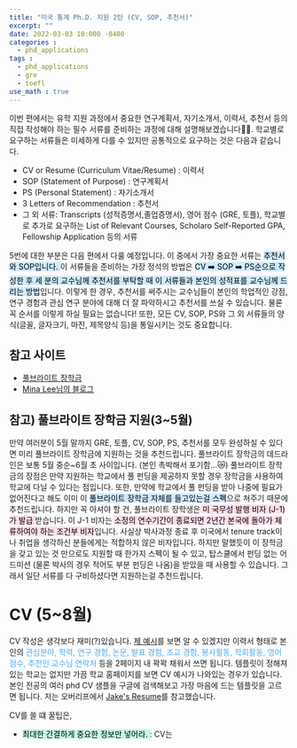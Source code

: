 ```yaml
---
title: "미국 통계 Ph.D. 지원 2탄 (CV, SOP, 추천서)"
excerpt: ""
date: 2022-03-03 10:000 -0400
categories :
  - phd_applications
tags :
  - phd_applications
  - gre
  - toefl
use_math : true
---
```


이번 편에서는 유학 지원 과정에서 중요한 연구계획서, 자기소개서, 이력서, 추천서 등의 직접 작성해야 하는 필수 서류를 준비하는 과정에 대해 설명해보겠습니다:ok_woman:. 학교별로 요구하는 서류들은 미세하게 다를 수 있지만 공통적으로 요구하는 것은 다음과 같습니다.

- CV or Resume (Curriculum Vitae/Resume) : 이력서
- SOP (Statement of Purpose) : 연구계획서
- PS (Personal Statement) : 자기소개서
-  3 Letters of Recommendation : 추천서
- 그 외 서류: Transcripts (성적증명서,졸업증명서), 영어 점수 (GRE, 토플), 학교별로 추가로 요구하는 List of Relevant Courses, Scholaro Self-Reported GPA, Fellowship Application 등의 서류

5번에 대한 부분은 다음 편에서 다룰 예정입니다. 이 중에서 가장 중요한 서류는 <mark style='background-color: #d0ebff'>추천서와 SOP입니다. </mark> 이 서류들을 준비하는 가장 정석의 방법은 <mark style='background-color: #d0ebff'> CV :arrow_right: SOP :arrow_right: PS순으로 작성한 후 세 분의 교수님께 추천서를 부탁할 때 이 서류들과 본인의 성적표를 교수님께 드리는 방법</mark>입니다.  이렇게 한 경우, 추천서를 써주시는 교수님들이 본인의 학업적인 강점, 연구 경험과 관심 연구 분야에 대해 더 잘 파악하시고 추천서를 쓰실 수 있습니다. 물론 꼭 순서를 이렇게 하실 필요는 없습니다! 또한, 모든 CV, SOP, PS와 그 외 서류들의 양식(글꼴, 글자크기, 마진, 제목양식 등)을 통일시키는 것도 중요합니다. 

## 참고 사이트
- [풀브라이트 장학금](https://www.fulbright.or.kr/grant/graduate/)
- [Mina Lee님의 블로그](https://minalee.info/)

## 참고) 풀브라이트 장학금 지원(3~5월)
만약 여러분이 5월 말까지 GRE, 토플, CV, SOP, PS, 추천서를 모두 완성하실 수 있다면 미리 풀브라이트 장학금에 지원하는 것을 추천드립니다. 풀브라이트 장학금의 데드라인은 보통 5월 중순~6월 초 사이입니다. (본인 촉박해서 포기함...:crying_cat_face:) 풀브라이트 장학금의 장점은 만약 지원하는 학교에서 풀 펀딩을 제공하지 못할 경우 장학금을 사용하여 학교에 다닐 수 있다는 점입니다. 또한, 만약에 학교에서 풀 펀딩을 받아 나중에 필요가 없어진다고 해도 이미 이 <mark style='background-color: #d0ebff'>풀브라이트 장학금 자체를 들고있는걸 스펙</mark>으로 쳐주기 때문에 추천드립니다. 하지만 꼭 아셔야 할 건, 풀브라이트 장학생은<mark style='background-color: #ffdeeb'> 미 국무성 발행 비자 (J-1)가 발급 </mark>받습니다. 이 J-1 비자는 <mark style='background-color: #ffdeeb'> 소정의 연수기간이 종료되면 2년간 본국에 돌아가 체류하여야 하는 조건부 비자</mark>입니다. 사실상 박사과정 종료 후 미국에서 tenure track이나 취업을 생각하신 분들에게는 적합하지 않은 비자입니다. 하지만 말했듯이 이 장학금을 갖고 있는 것 만으로도 지원할 때 한가지 스펙이 될 수 있고,  탑스쿨에서 펀딩 없는 어드미션 (물론 박사의 경우 적어도 부분 펀딩은 나옴)을 받았을 때 사용할 수 있습니다. 그래서 일단 서류를 다 구비하셨다면 지원하는걸 추천드립니다. 


# CV (5~8월)
CV 작성은 생각보다 재미(?)있습니다. [제 예시](https://kelseyj3411.github.io/assets/CV/CV_yeojinjung.pdf)를 보면 알 수 있겠지만 이력서 형태로 본인의 <font color='#4dabf7'> 관심분야, 학력, 연구 경험, 논문, 발표 경험, 조교 경험, 봉사활동, 학회활동, 영어점수, 추천인 교수님 연락처</font> 등을 2페이지 내 꽉꽉 채워서 쓰면 됩니다. 템플릿이 정해져있는 학교는 없지만 가끔 학교 홈페이지를 보면 CV 예시가 나와있는 경우가 있습니다. 본인 전공의 여러 phd CV 샘플을 구글에 검색해보고 가장 마음에 드는 템플릿을 고르면 됩니다. 저는 오버리프에서 [Jake's Resume](https://ko.overleaf.com/latex/templates/jakes-resume/syzfjbzwjncs)를 참고했습니다. 

CV를 쓸 떄 꿀팁은,

- <mark style='background-color: #c3fae8'>최대한 간결하게 중요한 정보만 넣어라. </mark> : CV는 
